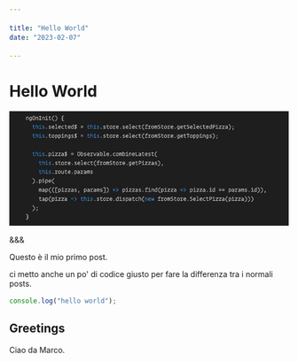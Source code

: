 ```yaml
---

title: "Hello World"
date: "2023-02-07"

---
```


# Hello World

![first image](./hw.jpg)

&&&

Questo è il mio primo post.

ci metto anche un po' di codice giusto per fare la differenza tra i normali posts.

```javascript
console.log("hello world");

```
## Greetings

Ciao da Marco.
